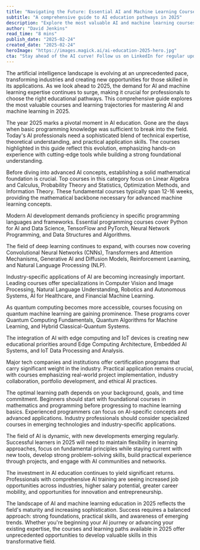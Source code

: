 ```yaml
---
title: "Navigating the Future: Essential AI and Machine Learning Courses for 2025"
subtitle: "A comprehensive guide to AI education pathways in 2025"
description: "Explore the most valuable AI and machine learning courses for 2025, from foundational mathematics to cutting-edge quantum computing. Learn how to choose the right educational pathway and future-proof your career in artificial intelligence."
author: "David Jenkins"
read_time: "8 mins"
publish_date: "2025-02-24"
created_date: "2025-02-24"
heroImage: "https://images.magick.ai/ai-education-2025-hero.jpg"
cta: "Stay ahead of the AI curve! Follow us on LinkedIn for regular updates on AI education trends, course recommendations, and industry insights that will shape your learning journey."
---
```


The artificial intelligence landscape is evolving at an unprecedented pace, transforming industries and creating new opportunities for those skilled in its applications. As we look ahead to 2025, the demand for AI and machine learning expertise continues to surge, making it crucial for professionals to choose the right educational pathways. This comprehensive guide explores the most valuable courses and learning trajectories for mastering AI and machine learning in 2025.

The year 2025 marks a pivotal moment in AI education. Gone are the days when basic programming knowledge was sufficient to break into the field. Today's AI professionals need a sophisticated blend of technical expertise, theoretical understanding, and practical application skills. The courses highlighted in this guide reflect this evolution, emphasizing hands-on experience with cutting-edge tools while building a strong foundational understanding.

Before diving into advanced AI concepts, establishing a solid mathematical foundation is crucial. Top courses in this category focus on Linear Algebra and Calculus, Probability Theory and Statistics, Optimization Methods, and Information Theory. These fundamental courses typically span 12-16 weeks, providing the mathematical backbone necessary for advanced machine learning concepts.

Modern AI development demands proficiency in specific programming languages and frameworks. Essential programming courses cover Python for AI and Data Science, TensorFlow and PyTorch, Neural Network Programming, and Data Structures and Algorithms.

The field of deep learning continues to expand, with courses now covering Convolutional Neural Networks (CNNs), Transformers and Attention Mechanisms, Generative AI and Diffusion Models, Reinforcement Learning, and Natural Language Processing (NLP).

Industry-specific applications of AI are becoming increasingly important. Leading courses offer specializations in Computer Vision and Image Processing, Natural Language Understanding, Robotics and Autonomous Systems, AI for Healthcare, and Financial Machine Learning.

As quantum computing becomes more accessible, courses focusing on quantum machine learning are gaining prominence. These programs cover Quantum Computing Fundamentals, Quantum Algorithms for Machine Learning, and Hybrid Classical-Quantum Systems.

The integration of AI with edge computing and IoT devices is creating new educational priorities around Edge Computing Architecture, Embedded AI Systems, and IoT Data Processing and Analysis.

Major tech companies and institutions offer certification programs that carry significant weight in the industry. Practical application remains crucial, with courses emphasizing real-world project implementation, industry collaboration, portfolio development, and ethical AI practices.

The optimal learning path depends on your background, goals, and time commitment. Beginners should start with foundational courses in mathematics and programming before progressing to machine learning basics. Experienced programmers can focus on AI-specific concepts and advanced applications. Industry professionals should consider specialized courses in emerging technologies and industry-specific applications.

The field of AI is dynamic, with new developments emerging regularly. Successful learners in 2025 will need to maintain flexibility in learning approaches, focus on fundamental principles while staying current with new tools, develop strong problem-solving skills, build practical experience through projects, and engage with AI communities and networks.

The investment in AI education continues to yield significant returns. Professionals with comprehensive AI training are seeing increased job opportunities across industries, higher salary potential, greater career mobility, and opportunities for innovation and entrepreneurship.

The landscape of AI and machine learning education in 2025 reflects the field's maturity and increasing sophistication. Success requires a balanced approach: strong foundations, practical skills, and awareness of emerging trends. Whether you're beginning your AI journey or advancing your existing expertise, the courses and learning paths available in 2025 offer unprecedented opportunities to develop valuable skills in this transformative field.